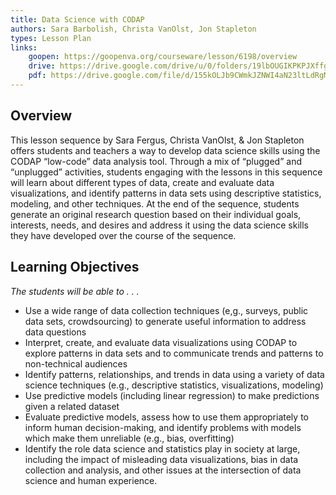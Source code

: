 ```yaml
---
title: Data Science with CODAP
authors: Sara Barbolish, Christa VanOlst, Jon Stapleton
types: Lesson Plan
links:
    goopen: https://goopenva.org/courseware/lesson/6198/overview
    drive: https://drive.google.com/drive/u/0/folders/19lbOUGIKPKPJXffgMZEed6yo9piDykKw
    pdf: https://drive.google.com/file/d/155kOLJb9CWmkJZNWI4aN23ltLdRgMJqN/view?usp=drive_link
---
```


## Overview

This lesson sequence by Sara Fergus, Christa VanOlst, & Jon Stapleton offers students and teachers a way to develop data science skills using the CODAP “low-code” data analysis tool. Through a mix of “plugged” and “unplugged” activities, students engaging with the lessons in this sequence will learn about different types of data, create and evaluate data visualizations, and identify patterns in data sets using descriptive statistics, modeling, and other techniques. At the end of the sequence, students generate an original research question based on their individual goals, interests, needs, and desires and address it using the data science skills they have developed over the course of the sequence.

## Learning Objectives

*The students will be able to . . .*

* Use a wide range of data collection techniques (e,g., surveys, public data sets, crowdsourcing) to generate useful information to address data questions
* Interpret, create, and evaluate data visualizations using CODAP to explore patterns in data sets and to communicate trends and patterns to non-technical audiences
* Identify patterns, relationships, and trends in data using a variety of data science techniques (e.g., descriptive statistics, visualizations, modeling)
* Use predictive models (including linear regression) to make predictions given a related dataset
* Evaluate predictive models, assess how to use them appropriately to inform human decision-making, and identify problems with models which make them unreliable (e.g., bias, overfitting)
* Identify the role data science and statistics play in society at large, including the impact of misleading data visualizations, bias in data collection and analysis, and other issues at the intersection of data science and human experience.